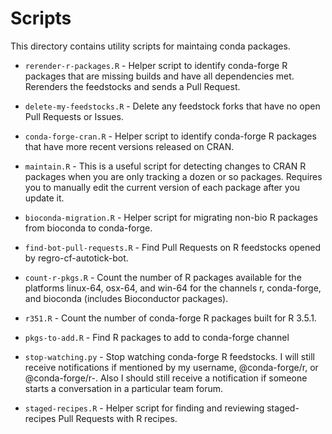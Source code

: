 # Scripts

This directory contains utility scripts for maintaing conda packages.

* `rerender-r-packages.R` - Helper script to identify conda-forge R packages
that are missing builds and have all dependencies met. Rerenders the feedstocks
and sends a Pull Request.

* `delete-my-feedstocks.R` - Delete any feedstock forks that have no open Pull
Requests or Issues.

* `conda-forge-cran.R` - Helper script to identify conda-forge R
 packages that have more recent versions released on CRAN.

* `maintain.R` - This is a useful script for detecting changes to CRAN
  R packages when you are only tracking a dozen or so
  packages. Requires you to manually edit the current version of each
  package after you update it.

* `bioconda-migration.R` - Helper script for migrating non-bio R
  packages from bioconda to conda-forge.

* `find-bot-pull-requests.R` - Find Pull Requests on R feedstocks opened by
  regro-cf-autotick-bot.

* `count-r-pkgs.R` - Count the number of R packages available for the platforms
  linux-64, osx-64, and win-64 for the channels r, conda-forge, and bioconda
  (includes Bioconductor packages).

* `r351.R` - Count the number of conda-forge R packages built for R 3.5.1.

* `pkgs-to-add.R` - Find R packages to add to conda-forge channel

* `stop-watching.py` - Stop watching conda-forge R feedstocks. I will still
  receive notifications if mentioned by my username, @conda-forge/r, or
  @conda-forge/r-<pkg>. Also I should still receive a notification if someone
  starts a conversation in a particular team forum.

* `staged-recipes.R` - Helper script for finding and reviewing staged-recipes
  Pull Requests with R recipes.
